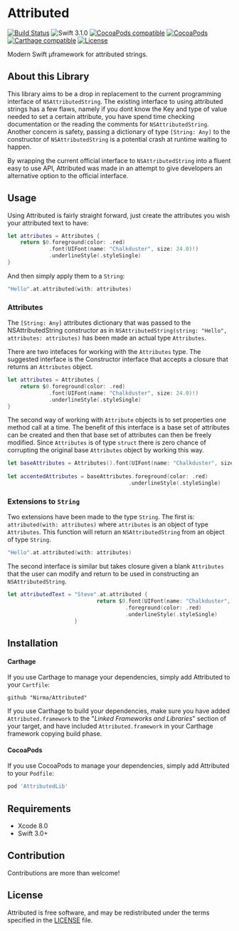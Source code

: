 # Attributed
[![Build Status](https://travis-ci.org/Nirma/Attributed.svg?branch=master)](https://travis-ci.org/Nirma/Attributed)
![Swift 3.1.0](https://img.shields.io/badge/Swift-3.1.0-orange.svg)
[![CocoaPods compatible](https://img.shields.io/cocoapods/v/AttributedLib.svg)](#cocoapods)
[![CocoaPods](https://img.shields.io/cocoapods/dt/AttributedLib.svg)]()
[![Carthage compatible](https://img.shields.io/badge/Carthage-compatible-4BC51D.svg?style=flat)](https://github.com/Carthage/Carthage)
[![License](http://img.shields.io/:license-mit-blue.svg)](http://doge.mit-license.org)

Modern Swift µframework for attributed strings.

## About this Library
This library aims to be a drop in replacement to the current programming interface of `NSAttributedString`.
The existing interface to using attributed strings has a few flaws, namely if you dont know the Key and type of value 
needed to set a certain attribute, you have spend time checking documentation or the reading the comments for `NSAttributedString`.
Another concern is safety, passing a dictionary of type `[String: Any]` to the constructor of `NSAttributedString` is a potential crash at runtime waiting to happen.

By wrapping the current official interface to `NSAttributedString` into a fluent easy to use API, Attributed was made
in an attempt to give developers an alternative option to the official interface. 

## Usage  

Using Attributed is fairly straight forward, just create the attributes you wish your attributed text to have:

```swift
let attributes = Attributes {
    return $0.foreground(color: .red)
             .font(UIFont(name: "Chalkduster", size: 24.0)!)
             .underlineStyle(.styleSingle)
}
```

And then simply apply them to a `String`:

```swift
"Hello".at.attributed(with: attributes)
```

### Attributes
The `[String: Any]` attributes dictionary that was passed to the NSAttributedString constructor as in `NSAttributedString(string: "Hello", attributes: attributes)` has been made an actual type `Attributes`.

There are two intefaces for working with the `Attributes` type.
The suggested interface is the Constructor interface that accepts a closure that returns an `Attributes` object.

```swift
let attributes = Attributes {
    return $0.foreground(color: .red)
             .font(UIFont(name: "Chalkduster", size: 24.0)!)
             .underlineStyle(.styleSingle)
}
```

The second way of working with `Attribute` objects is to set properties one method call at a time.
The benefit of this interface is a base set of attributes can be created and then that base set of attributes can then
be freely modified. 
Since `Attributes` is of type `struct` there is zero chance of corrupting the  original base `Attributes` object by working this way. 

```swift
let baseAttributes = Attributes().font(UIFont(name: "Chalkduster", size: 24.0)!)
 
let accentedAttributes = baseAttributes.foreground(color: .red) 
                                      .underlineStyle(.styleSingle)
```


### Extensions to `String`

Two extensions have been made to the type `String`.
The first is: `attributed(with: attributes)` where `attributes` is an object of type `Attributes`.
This function will return an `NSAttributedString` from an object of type `String`.

```swift
"Hello".at.attributed(with: attributes)
```

The second interface is similar but takes closure given a blank `Attributes` that the user can modify and return 
to be used in constructing an `NSAttributedString`.

```swift
let attributedText = "Steve".at.attributed {
                            return $0.font(UIFont(name: "Chalkduster", size: 24.0)!)
                                     .foreground(color: .red)
                                     .underlineStyle(.styleSingle)
                     }
```

## Installation

#### Carthage

If you use Carthage to manage your dependencies, simply add
Attributed to your `Cartfile`:

```
github "Nirma/Attributed"
```

If you use Carthage to build your dependencies, make sure you have added `Attributed.framework` to the "_Linked Frameworks and Libraries_" section of your target, and have included `Attributed.framework` in your Carthage framework copying build phase.

#### CocoaPods

If you use CocoaPods to manage your dependencies, simply add
Attributed to your `Podfile`:

```ruby
pod 'AttributedLib'
```

## Requirements

* Xcode 8.0
* Swift 3.0+

## Contribution
Contributions are more than welcome!

## License

Attributed is free software, and may be redistributed under the terms specified in the [LICENSE] file.

[LICENSE]: /LICENSE
